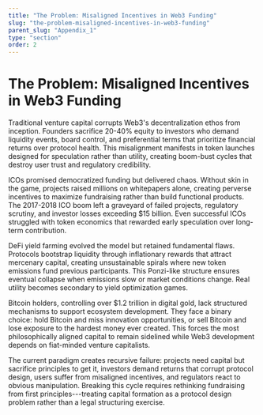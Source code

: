 ```yaml
---
title: "The Problem: Misaligned Incentives in Web3 Funding"
slug: "the-problem-misaligned-incentives-in-web3-funding"
parent_slug: "Appendix_1"
type: "section"
order: 2
---
```


# The Problem: Misaligned Incentives in Web3 Funding

Traditional venture capital corrupts Web3's decentralization ethos from
inception. Founders sacrifice 20-40% equity to investors who demand
liquidity events, board control, and preferential terms that prioritize
financial returns over protocol health. This misalignment manifests in
token launches designed for speculation rather than utility, creating
boom-bust cycles that destroy user trust and regulatory credibility.

ICOs promised democratized funding but delivered chaos. Without skin in
the game, projects raised millions on whitepapers alone, creating
perverse incentives to maximize fundraising rather than build functional
products. The 2017-2018 ICO boom left a graveyard of failed projects,
regulatory scrutiny, and investor losses exceeding \$15 billion. Even
successful ICOs struggled with token economics that rewarded early
speculation over long-term contribution.

DeFi yield farming evolved the model but retained fundamental flaws.
Protocols bootstrap liquidity through inflationary rewards that attract
mercenary capital, creating unsustainable spirals where new token
emissions fund previous participants. This Ponzi-like structure ensures
eventual collapse when emissions slow or market conditions change. Real
utility becomes secondary to yield optimization games.

Bitcoin holders, controlling over \$1.2 trillion in digital gold, lack
structured mechanisms to support ecosystem development. They face a
binary choice: hold Bitcoin and miss innovation opportunities, or sell
Bitcoin and lose exposure to the hardest money ever created. This forces
the most philosophically aligned capital to remain sidelined while Web3
development depends on fiat-minded venture capitalists.

The current paradigm creates recursive failure: projects need capital
but sacrifice principles to get it, investors demand returns that
corrupt protocol design, users suffer from misaligned incentives, and
regulators react to obvious manipulation. Breaking this cycle requires
rethinking fundraising from first principles---treating capital
formation as a protocol design problem rather than a legal structuring
exercise.
